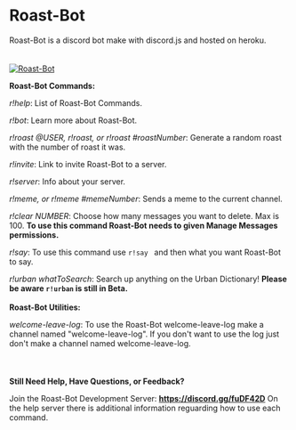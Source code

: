 # Roast-Bot
Roast-Bot is a discord bot make with discord.js and hosted on heroku.<br><br><br>
<a href="https://discordbots.org/bot/461361233644355595" >
  <img src="https://discordbots.org/api/widget/461361233644355595.svg" alt="Roast-Bot" />
</a>

**Roast-Bot Commands:**

*r!help*: List of Roast-Bot Commands.

*r!bot*:  Learn more about Roast-Bot.

*r!roast @USER, r!roast, or r!roast #roastNumber*: Generate a random roast with the number of roast it was.

*r!invite*: Link to invite Roast-Bot to a server.

*r!server*: Info about your server.

*r!meme, or r!meme #memeNumber*: Sends a meme to the current channel.

*r!clear NUMBER*: Choose how many messages you want to delete. Max is 100. **To use this command Roast-Bot needs to given Manage Messages permissions.**

*r!say*: To use this command use `r!say ` and then what you want Roast-Bot to say.

*r!urban whatToSearch*: Search up anything on the Urban Dictionary! **Please be aware `r!urban` is still in Beta.**
<br><br>
**Roast-Bot Utilities:**

*welcome-leave-log*: To use the Roast-Bot welcome-leave-log make a channel named "welcome-leave-log". If you don't want to use the log just don't make a channel named welcome-leave-log.
<br><br><br><br>
**Still Need Help, Have Questions, or Feedback?**

Join the Roast-Bot Development Server:
**https://discord.gg/fuDF42D**
On the help server there is additional information reguarding how to use each command.
